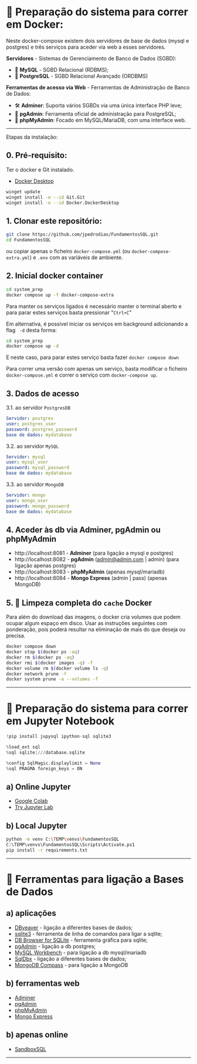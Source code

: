 # 🐳 Preparação do sistema para correr em Docker:
Neste docker-compose existem dois servidores de base de dados (mysql e postgres) e três serviços para aceder via web a esses servidores.

**Servidores** - Sistemas de Gerenciamento de Banco de Dados (SGBD):
- 🐬 **MySQL**	- SGBD Relacional (RDBMS);
- 🐘 **PostgreSQL** - SGBD Relacional Avançado (ORDBMS)


**Ferramentas de acesso via Web** - Ferramentas de Administração de Banco de Dados:
- 🛠️ **Adminer**: Suporta vários SGBDs via uma única interface PHP leve;
- 🐘 **pgAdmin**: Ferramenta oficial de administração para PostgreSQL;
- 🐬 **phpMyAdmin**: Focado em MySQL/MariaDB, com uma interface web.


---
Etapas da instalação:
## 0. Pré-requisito:
Ter o docker e Git instalado.
- [Docker Desktop](https://www.docker.com/get-started/)

```bash
winget update
winget install -e --id Git.Git
winget install -e --id Docker.DockerDesktop
```


## 1. Clonar este repositório:
```bash
git clone https://github.com/jpedrodias/FundamentosSQL.git
cd FundamentosSQL
```
ou copiar apenas o ficheiro `docker-compose.yml` (ou `docker-compose-extra.yml`) e `.env` com as variáveis de ambiente. 


## 2. Inicial docker container
```bash
cd system_prep
docker compose up -f docker-compose-extra
```
Para manter os serviços ligados é necessário manter o terminal aberto e para parar estes serviços basta pressionar "`Ctrl+C`"

Em alternativa, é possível iniciar os serviços em background adicionando a flag ` -d` desta forma:
```bash
cd system_prep
docker compose up -d
```
E neste caso, para parar estes serviço basta fazer `docker compose down`

Para correr uma versão com apenas um serviço, basta modificar o ficheiro `docker-compose.yml` e correr o serviço com `docker-compose up`.


## 3. Dados de acesso
3.1. ao servidor `PostgresDB`  
```yml
Servidor: postgres
user: postgres_user
password: postgres_password
base de dados: mydatabase
```

3.2. ao servidor `MySQL`  
```yml
Servidor: mysql
user: mysql_user
password: mysql_password
base de dados: mydatabase
```

3.3. ao servidor `MongoDB`  
```yml
Servidor: mongo
user: mongo_user
password: mongo_password
base de dados: mydatabase
```


## 4. Aceder às db via Adminer, pgAdmin ou phpMyAdmin
- http://localhost:8081 - **Adminer** (para ligação a mysql e postgres)
- http://localhost:8082 - **pgAdmin** (admin@admin.com | admin) (para ligação apenas postgres)
- http://localhost:8083 - **phpMyAdmin** (apenas mysql/mariadb)
- http://localhost:8084 - **Mongo Express** (admin | pass) (apenas MongoDB)



## 5. 🧹 Limpeza completa do `cache` Docker
Para além do download das imagens, o docker cria volumes que podem ocupar algum espaço em disco. 
Usar as instruções seguintes com ponderação, pois poderá resultar na eliminação de mais do que deseja ou precisa. 

```bash
docker compose down
docker stop $(docker ps -aq)
docker rm $(docker ps -aq)
docker rmi $(docker images -q) -f
docker volume rm $(docker volume ls -q)
docker network prune -f
docker system prune -a --volumes -f
```



---
# 📓 Preparação do sistema para correr em Jupyter Notebook

```python
!pip install jupysql ipython-sql sqlite3

%load_ext sql
%sql sqlite:///database.sqlite

%config SqlMagic.displaylimit = None
%sql PRAGMA foreign_keys = ON
```

## a) Online Jupyter
- [Google Colab](https://colab.research.google.com/)
- [Try Jupyter Lab](https://jupyter.org/try-jupyter/lab/)


## b) Local Jupyter
```bash
python -m venv C:\TEMP\venvs\FundamentosSQL
C:\TEMP\venvs\FundamentosSQL\Scripts\Activate.ps1
pip install -r requirements.txt
```


---
# 🧰 Ferramentas para ligação a Bases de Dados
## a) aplicações
- [DBveaver](https://dbeaver.io/download/) - ligação a diferentes bases de dados;
- [sqlite3](https://www.sqlite.org/download.html) - ferramenta de linha de comandos para ligar a sqlite;
- [DB Browser for SQLite](https://sqlitebrowser.org/) - ferramenta gráfica para sqlite;
- [pgAdmin](https://www.pgadmin.org/download/) - ligação a db postgres;
- [MySQL Workbench](https://dev.mysql.com/downloads/workbench/) - para ligação a db mysql/mariadb
- [SqlDbx](https://www.sqldbx.com/index.htm) - ligação a diferentes bases de dados;
- [MongoDB Compass](https://www.mongodb.com/try/download/compass) - para ligação a MongoDB


## b) ferramentas web
- [Adminer](https://www.adminer.org/en/)
- [pgAdmin](https://www.pgadmin.org/download/pgadmin-4-container/)
- [phpMyAdmin](https://www.phpmyadmin.net/)
- [Mongo Express](https://github.com/mongo-express/mongo-express)


## b) apenas online
- [SandboxSQL](https://sandboxsql.com/)


---


